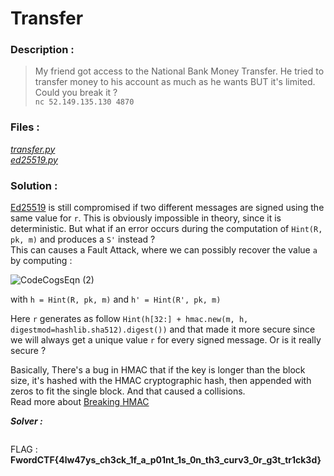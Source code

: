# Transfer

### Description :
> My friend got access to the National Bank Money Transfer. He tried to transfer money to his account as much as he wants BUT it's limited.  
> Could you break it ?  
> `nc 52.149.135.130 4870` 

### Files :  
*[transfer.py](https://github.com/MehdiBHA/FwordCTF-2021/blob/main/Transfer/transfer.py)*  
*[ed25519.py](https://github.com/MehdiBHA/FwordCTF-2021/blob/main/Transfer/ed25519.py)*

### Solution : 
[Ed25519](https://en.wikipedia.org/wiki/EdDSA) is still compromised if two different messages are signed using the same value for `r`. This is obviously impossible in theory, since it is deterministic. But what if an error occurs during the computation of `Hint(R, pk, m)` and produces a `S'` instead ?  
This can causes a Fault Attack, where we can possibly recover the value `a` by computing :

![CodeCogsEqn (2)](https://user-images.githubusercontent.com/62826765/131237348-8b95980d-1677-4616-97f9-349a85e0a901.gif)

with `h = Hint(R, pk, m)` and `h' = Hint(R', pk, m)`

Here `r` generates as follow `Hint(h[32:] + hmac.new(m, h, digestmod=hashlib.sha512).digest())` and that made it more secure since we will always get a unique value `r` for every signed message. Or is it really secure ?

Basically, There's a bug in HMAC that if the key is longer than the block size, it's hashed with the HMAC cryptographic hash, then appended with zeros to fit the single block. And that caused a collisions.  
Read more about [Breaking HMAC](https://pthree.org/2016/07/29/breaking-hmac/)





***Solver :***
```python

```

FLAG : **FwordCTF{4lw47ys_ch3ck_1f_a_p01nt_1s_0n_th3_curv3_0r_g3t_tr1ck3d}**
